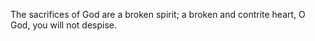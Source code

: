 The sacrifices of God are a broken spirit; a broken and contrite heart, O God, you will not despise.
